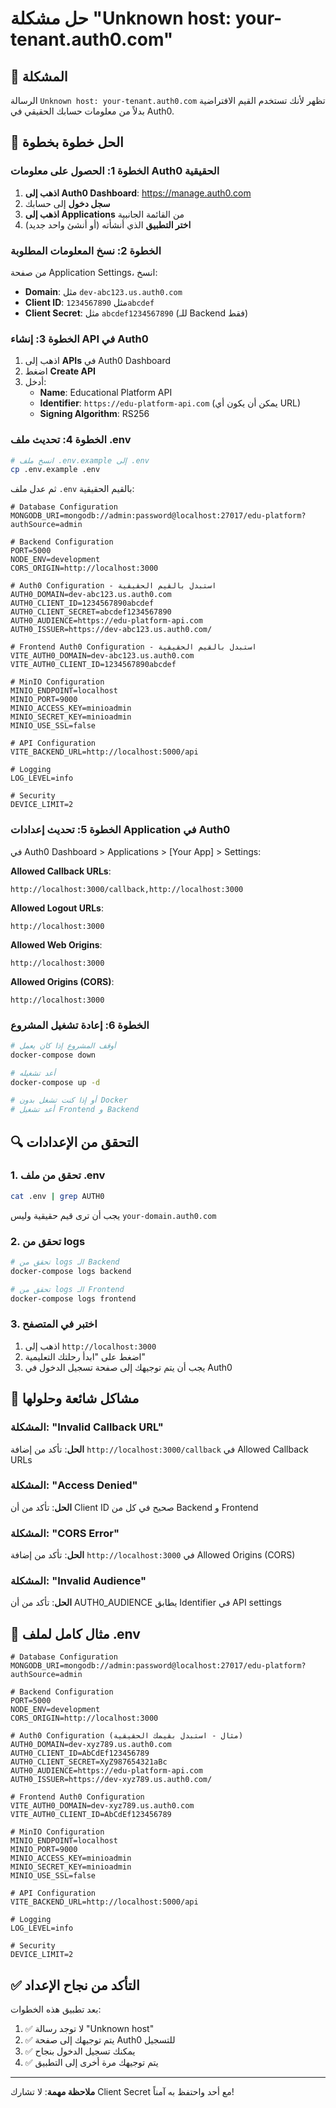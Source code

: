 # حل مشكلة "Unknown host: your-tenant.auth0.com"

## 🚨 المشكلة
الرسالة `Unknown host: your-tenant.auth0.com` تظهر لأنك تستخدم القيم الافتراضية بدلاً من معلومات حسابك الحقيقي في Auth0.

## 🔧 الحل خطوة بخطوة

### الخطوة 1: الحصول على معلومات Auth0 الحقيقية

1. **اذهب إلى Auth0 Dashboard**: https://manage.auth0.com
2. **سجل دخول** إلى حسابك
3. **اذهب إلى Applications** من القائمة الجانبية
4. **اختر التطبيق** الذي أنشأته (أو أنشئ واحد جديد)

### الخطوة 2: نسخ المعلومات المطلوبة

من صفحة Application Settings، انسخ:

- **Domain**: مثل `dev-abc123.us.auth0.com`
- **Client ID**: مثل `1234567890abcdef`
- **Client Secret**: مثل `abcdef1234567890` (للـ Backend فقط)

### الخطوة 3: إنشاء API في Auth0

1. اذهب إلى **APIs** في Auth0 Dashboard
2. اضغط **Create API**
3. أدخل:
   - **Name**: Educational Platform API
   - **Identifier**: `https://edu-platform-api.com` (يمكن أن يكون أي URL)
   - **Signing Algorithm**: RS256

### الخطوة 4: تحديث ملف .env

```bash
# انسخ ملف .env.example إلى .env
cp .env.example .env
```

ثم عدل ملف `.env` بالقيم الحقيقية:

```env
# Database Configuration
MONGODB_URI=mongodb://admin:password@localhost:27017/edu-platform?authSource=admin

# Backend Configuration
PORT=5000
NODE_ENV=development
CORS_ORIGIN=http://localhost:3000

# Auth0 Configuration - استبدل بالقيم الحقيقية
AUTH0_DOMAIN=dev-abc123.us.auth0.com
AUTH0_CLIENT_ID=1234567890abcdef
AUTH0_CLIENT_SECRET=abcdef1234567890
AUTH0_AUDIENCE=https://edu-platform-api.com
AUTH0_ISSUER=https://dev-abc123.us.auth0.com/

# Frontend Auth0 Configuration - استبدل بالقيم الحقيقية
VITE_AUTH0_DOMAIN=dev-abc123.us.auth0.com
VITE_AUTH0_CLIENT_ID=1234567890abcdef

# MinIO Configuration
MINIO_ENDPOINT=localhost
MINIO_PORT=9000
MINIO_ACCESS_KEY=minioadmin
MINIO_SECRET_KEY=minioadmin
MINIO_USE_SSL=false

# API Configuration
VITE_BACKEND_URL=http://localhost:5000/api

# Logging
LOG_LEVEL=info

# Security
DEVICE_LIMIT=2
```

### الخطوة 5: تحديث إعدادات Application في Auth0

في Auth0 Dashboard > Applications > [Your App] > Settings:

**Allowed Callback URLs**:
```
http://localhost:3000/callback,http://localhost:3000
```

**Allowed Logout URLs**:
```
http://localhost:3000
```

**Allowed Web Origins**:
```
http://localhost:3000
```

**Allowed Origins (CORS)**:
```
http://localhost:3000
```

### الخطوة 6: إعادة تشغيل المشروع

```bash
# أوقف المشروع إذا كان يعمل
docker-compose down

# أعد تشغيله
docker-compose up -d

# أو إذا كنت تشغل بدون Docker
# أعد تشغيل Frontend و Backend
```

## 🔍 التحقق من الإعدادات

### 1. تحقق من ملف .env
```bash
cat .env | grep AUTH0
```

يجب أن ترى قيم حقيقية وليس `your-domain.auth0.com`

### 2. تحقق من logs
```bash
# تحقق من logs الـ Backend
docker-compose logs backend

# تحقق من logs الـ Frontend
docker-compose logs frontend
```

### 3. اختبر في المتصفح
1. اذهب إلى `http://localhost:3000`
2. اضغط على "ابدأ رحلتك التعليمية"
3. يجب أن يتم توجيهك إلى صفحة تسجيل الدخول في Auth0

## 🚨 مشاكل شائعة وحلولها

### المشكلة: "Invalid Callback URL"
**الحل**: تأكد من إضافة `http://localhost:3000/callback` في Allowed Callback URLs

### المشكلة: "Access Denied"
**الحل**: تأكد من أن Client ID صحيح في كل من Backend و Frontend

### المشكلة: "CORS Error"
**الحل**: تأكد من إضافة `http://localhost:3000` في Allowed Origins (CORS)

### المشكلة: "Invalid Audience"
**الحل**: تأكد من أن AUTH0_AUDIENCE يطابق Identifier في API settings

## 📝 مثال كامل لملف .env

```env
# Database Configuration
MONGODB_URI=mongodb://admin:password@localhost:27017/edu-platform?authSource=admin

# Backend Configuration
PORT=5000
NODE_ENV=development
CORS_ORIGIN=http://localhost:3000

# Auth0 Configuration (مثال - استبدل بقيمك الحقيقية)
AUTH0_DOMAIN=dev-xyz789.us.auth0.com
AUTH0_CLIENT_ID=AbCdEf123456789
AUTH0_CLIENT_SECRET=XyZ987654321aBc
AUTH0_AUDIENCE=https://edu-platform-api.com
AUTH0_ISSUER=https://dev-xyz789.us.auth0.com/

# Frontend Auth0 Configuration
VITE_AUTH0_DOMAIN=dev-xyz789.us.auth0.com
VITE_AUTH0_CLIENT_ID=AbCdEf123456789

# MinIO Configuration
MINIO_ENDPOINT=localhost
MINIO_PORT=9000
MINIO_ACCESS_KEY=minioadmin
MINIO_SECRET_KEY=minioadmin
MINIO_USE_SSL=false

# API Configuration
VITE_BACKEND_URL=http://localhost:5000/api

# Logging
LOG_LEVEL=info

# Security
DEVICE_LIMIT=2
```

## ✅ التأكد من نجاح الإعداد

بعد تطبيق هذه الخطوات:

1. ✅ لا توجد رسالة "Unknown host"
2. ✅ يتم توجيهك إلى صفحة Auth0 للتسجيل
3. ✅ يمكنك تسجيل الدخول بنجاح
4. ✅ يتم توجيهك مرة أخرى إلى التطبيق

---

**ملاحظة مهمة**: لا تشارك Client Secret مع أحد واحتفظ به آمناً!